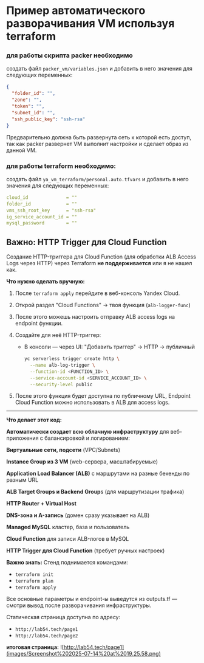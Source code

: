 # Пример автоматического разворачивания VM используя terraform

### для работы скрипта packer необходимо
создать файл `packer_vm/variables.json` и добавить в него значения для следующих переменных:
```json
{
  "folder_id": "",
  "zone": "",
  "token": "",
  "subnet_id": "",
  "ssh_public_key": "ssh-rsa"
}
```
Предварительно должна быть развернута сеть к которой есть доступ, так как packer развернет VM выполнит настройки и сделает образ из данной VM.

### для работы terraform необходимо:
создать файл `ya_vm_terraform/personal.auto.tfvars` и добавить в него значения для следующих переменных:
```yml
cloud_id              = ""
folder_id             = ""
vms_ssh_root_key      = "ssh-rsa"
ig_service_account_id = ""
mysql_password        = ""
```

## Важно: HTTP Trigger для Cloud Function

Создание HTTP-триггера для Cloud Function (для обработки ALB Access Logs через HTTP) через Terraform **не поддерживается** или я не нашел как.

**Что нужно сделать вручную:**

1. После `terraform apply` перейдите в веб-консоль Yandex Cloud.
2. Открой раздел "Cloud Functions" → твоя функция (`alb-logger-func`)
3. После этого можешь настроить отправку ALB access logs на endpoint функции.
4. Создайте для неё HTTP-триггер:
    - В консоли — через UI: "Добавить триггер" → HTTP → публичный

      ```sh
      yc serverless trigger create http \
        --name alb-log-trigger \
        --function-id <FUNCTION_ID> \
        --service-account-id <SERVICE_ACCOUNT_ID> \
        --security-level public
      ```

4. После этого функция будет доступна по публичному URL, Endpoint Cloud Function можно использовать в ALB для access logs.

---
**Что делает этот код:**

**Автоматически создает всю облачную инфраструктуру** для веб-приложения с балансировкой и логированием:

**Виртуальные сети, подсети** (VPC/Subnets)

**Instance Group из 3 VM** (web-сервера, масштабируемые)

**Application Load Balancer (ALB)** с маршрутами на разные бекенды по разным URL

**ALB Target Groups и Backend Group**s (для маршрутизации трафика)

**HTTP Router + Virtual Host**

**DNS-зона и A-запись** (домен сразу указывает на ALB)

**Managed MySQL** кластер, база и пользователь

**Cloud Function** для записи ALB-логов в MySQL

**HTTP Trigger для Cloud Function** (требует ручных настроек)

**Важно знать:**
Стенд поднимается командами:
- `terraform init`
- `terraform plan`
- `terraform apply`

Все основные параметры и endpoint-ы выведутся из outputs.tf — смотри вывод после разворачивания инфраструктуры.

Статическая страница доступна по адресу:
- `http://lab54.tech/page1`
- `http://lab54.tech/page2`


**итоговая страница:**
![http://lab54.tech/page1](images/Screenshot%202025-07-14%20at%2019.25.58.png)
